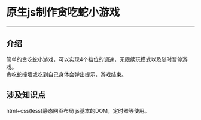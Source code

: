 # 原生js制作贪吃蛇小游戏
---
## 介绍
简单的贪吃蛇小游戏，可以实现4个挡位的调速，无限续玩模式以及随时暂停游戏。</br>
贪吃蛇撞墙或吃到自己身体会弹出提示，游戏结束。

## 涉及知识点
html+css(less)静态网页布局
js基本的DOM，定时器等使用。

